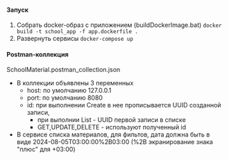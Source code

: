 #### Запуск

1. Собрать docker-образ с приложением (buildDockerImage.bat)
   `docker build -t school_app -f app.dockerfile . `
2. Развернуть сервисы
   `docker-compose up`

#### Postman-коллекция

SchoolMaterial.postman_collection.json

- В коллекции объявлены 3 переменных
  - host: по умолчанию 127.0.0.1
  - port: по умолчанию 8080
  - id: при выполнении Create в нее прописывается UUID созданной записи,
    - при выполнии List - UUID первой записи в списке
    - GET,UPDATE,DELETE - используют полученный id
- В сервисе списка материалов, для фильтов, дата должна быть в виде 2024-08-05T03:00:00%2B03:00 (%2B экранирование знака "плюс" для +03:00)

